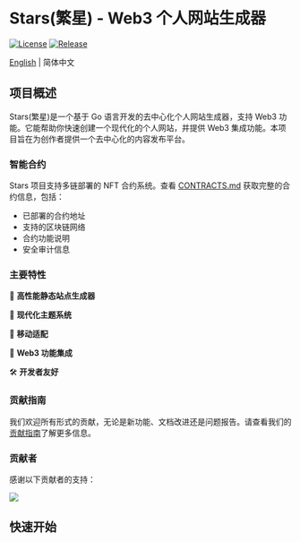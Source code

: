 # Stars(繁星) - Web3 个人网站生成器

[![License](https://img.shields.io/badge/License-Apache%202.0-blue.svg)](https://opensource.org/licenses/Apache-2.0)
[![Release](https://img.shields.io/github/v/release/jiangjiax/stars)](https://github.com/jiangjiax/stars/releases)

[English](./README_EN.md) | 简体中文

## 项目概述

Stars(繁星)是一个基于 Go 语言开发的去中心化个人网站生成器，支持 Web3 功能。它能帮助你快速创建一个现代化的个人网站，并提供 Web3 集成功能。本项目旨在为创作者提供一个去中心化的内容发布平台。

### 智能合约

Stars 项目支持多链部署的 NFT 合约系统。查看 [CONTRACTS.md](./CONTRACTS.md) 获取完整的合约信息，包括：
- 已部署的合约地址
- 支持的区块链网络
- 合约功能说明
- 安全审计信息

### 主要特性

🚀 **高性能静态站点生成器**

🎨 **现代化主题系统**

📱 **移动适配**

🔗 **Web3 功能集成**

🛠 **开发者友好**

### 贡献指南

我们欢迎所有形式的贡献，无论是新功能、文档改进还是问题报告。请查看我们的[贡献指南](./CONTRIBUTING.md)了解更多信息。

### 贡献者

感谢以下贡献者的支持：

<a href="https://github.com/your-username/stars/graphs/contributors">
  <img src="https://contrib.rocks/image?repo=your-username/stars" />
</a>

## 快速开始